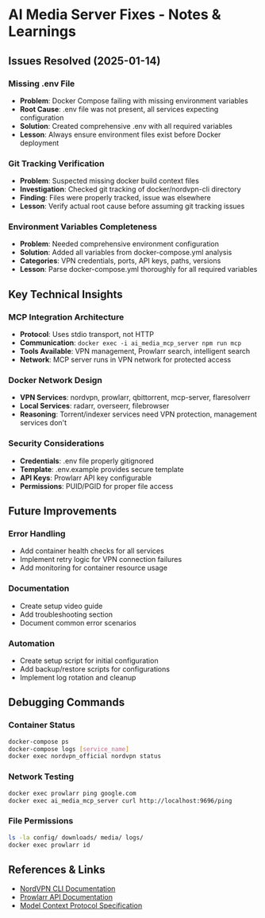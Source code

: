 # AI Media Server Fixes - Notes & Learnings

## Issues Resolved (2025-01-14)

### Missing .env File
- **Problem**: Docker Compose failing with missing environment variables
- **Root Cause**: .env file was not present, all services expecting configuration
- **Solution**: Created comprehensive .env with all required variables
- **Lesson**: Always ensure environment files exist before Docker deployment

### Git Tracking Verification
- **Problem**: Suspected missing docker build context files
- **Investigation**: Checked git tracking of docker/nordvpn-cli directory
- **Finding**: Files were properly tracked, issue was elsewhere
- **Lesson**: Verify actual root cause before assuming git tracking issues

### Environment Variables Completeness
- **Problem**: Needed comprehensive environment configuration
- **Solution**: Added all variables from docker-compose.yml analysis
- **Categories**: VPN credentials, ports, API keys, paths, versions
- **Lesson**: Parse docker-compose.yml thoroughly for all required variables

## Key Technical Insights

### MCP Integration Architecture
- **Protocol**: Uses stdio transport, not HTTP
- **Communication**: `docker exec -i ai_media_mcp_server npm run mcp`
- **Tools Available**: VPN management, Prowlarr search, intelligent search
- **Network**: MCP server runs in VPN network for protected access

### Docker Network Design
- **VPN Services**: nordvpn, prowlarr, qbittorrent, mcp-server, flaresolverr
- **Local Services**: radarr, overseerr, filebrowser
- **Reasoning**: Torrent/indexer services need VPN protection, management services don't

### Security Considerations
- **Credentials**: .env file properly gitignored
- **Template**: .env.example provides secure template
- **API Keys**: Prowlarr API key configurable
- **Permissions**: PUID/PGID for proper file access

## Future Improvements

### Error Handling
- Add container health checks for all services
- Implement retry logic for VPN connection failures
- Add monitoring for container resource usage

### Documentation
- Create setup video guide
- Add troubleshooting section
- Document common error scenarios

### Automation
- Create setup script for initial configuration
- Add backup/restore scripts for configurations
- Implement log rotation and cleanup

## Debugging Commands

### Container Status
```bash
docker-compose ps
docker-compose logs [service_name]
docker exec nordvpn_official nordvpn status
```

### Network Testing
```bash
docker exec prowlarr ping google.com
docker exec ai_media_mcp_server curl http://localhost:9696/ping
```

### File Permissions
```bash
ls -la config/ downloads/ media/ logs/
docker exec prowlarr id
```

## References & Links
- [NordVPN CLI Documentation](https://support.nordvpn.com/General-info/1047409322/NordVPN-Linux-app.htm)
- [Prowlarr API Documentation](https://github.com/Prowlarr/Prowlarr/wiki/API-Guide)
- [Model Context Protocol Specification](https://modelcontextprotocol.io/docs/concepts/transports) 